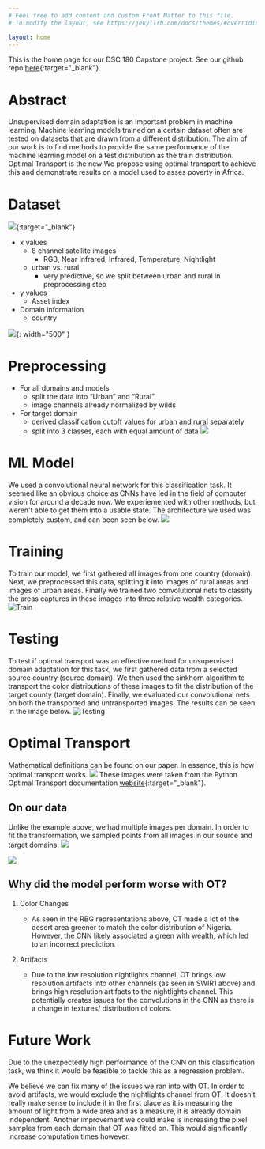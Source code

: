 ```yaml
---
# Feel free to add content and custom Front Matter to this file.
# To modify the layout, see https://jekyllrb.com/docs/themes/#overriding-theme-defaults

layout: home
---
```

This is the home page for our DSC 180 Capstone project. See our github repo [here](https://github.com/pnagasam/dsc180a_capstone_project){:target="_blank"}.


# Abstract
Unsupervised domain adaptation is an important problem in machine learning. Machine learning models trained on a certain dataset often are tested on datasets that are drawn from a different distribution. The aim of our work is to find methods to provide the same performance of the machine learning model on a test distribution as the train distribution. Optimal Transport is the new We propose using optimal transport to achieve this and demonstrate results on a model used to asses poverty in Africa.

# Dataset
[![](/assets/dataset.png)](https://wilds.stanford.edu/){:target="_blank"}
- x values
    - 8 channel satellite images
        - RGB, Near Infrared, Infrared, Temperature, Nightlight
    - urban vs. rural
        - very predictive, so we split between urban and rural in preprocessing step
- y values
    - Asset index
- Domain information
    - country

![](/assets/asset_index_dist.png){: width="500" }

# Preprocessing
- For all domains and models
    - split the data into “Urban” and “Rural”
    - image channels already normalized by wilds
- For target domain
    - derived classification cutoff values for urban and rural separately
    - split into 3 classes, each with equal amount of data
![](/assets/clf_cutoffs.png)

# ML Model
We used a convolutional neural network for this classification task. It seemed like an obvious choice as CNNs have led in the field of computer vision for around a decade now. We experiemented with other methods, but weren't able to get them into a usable state. The architecture we used was completely custom, and can been seen below.
![](/assets/CNN.png)

# Training
To train our model, we first gathered all images from one country (domain). Next, we preprocessed this data, splitting it into images of rural areas and images of urban areas. Finally we trained two convolutional nets to classify the areas captures in these images into three relative wealth categories.
![Train](/assets/train.png)


# Testing
To test if optimal transport was an effective method for unsupervised domain adaptation for this task, we first gathered data from a selected source country (source domain). We then used the sinkhorn algorithm to transport the color distributions of these images to fit the distribution of the target county (target domain). Finally, we evaluated our convolutional nets on both the transported and untransported images. The results can be seen in the image below.
![Testing](/assets/test.png)

# Optimal Transport
Mathematical definitions can be found on our paper.
In essence, this is how optimal transport works.
![](/assets/OT_demo.png)
These images were taken from the Python Optimal Transport documentation [website](https://pythonot.github.io/){:target="_blank"}.

## On our data
Unlike the example above, we had multiple images per domain. In order to fit the transformation, we sampled points from all images in our source and target domains.
![](/assets/OT.png)

![](/assets/no_OT.png)

## Why did the model perform worse with OT?
1. Color Changes
    - As seen in the RBG representations above, OT made a lot of the desert area greener to
match the color distribution of Nigeria. However, the CNN likely associated a green with
wealth, which led to an incorrect prediction.

2. Artifacts
    - Due to the low resolution nightlights channel, OT brings low resolution artifacts into other
channels (as seen in SWIR1 above) and brings high resolution artifacts to the nightlights
channel. This potentially creates issues for the convolutions in the CNN as there is a change
in textures/ distribution of colors.

# Future Work
Due to the unexpectedly high performance of the CNN on
this classification task, we think it would be feasible to tackle
this as a regression problem.

We believe we can fix many of the issues we ran into with
OT. In order to avoid artifacts, we would exclude the
nightlights channel from OT. It doesn’t really make sense to
include it in the first place as it is measuring the amount of
light from a wide area and as a measure, it is already domain
independent. Another improvement we could make is
increasing the pixel samples from each domain that OT was
fitted on. This would significantly increase computation times
however.
